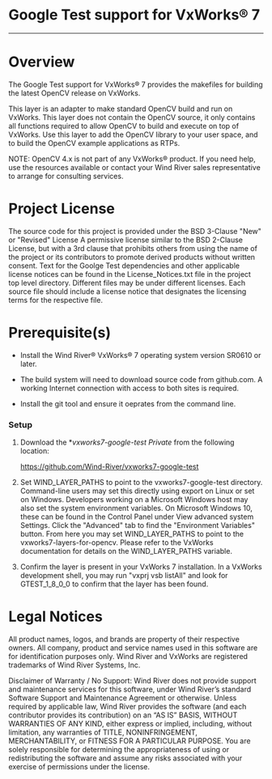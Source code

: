 Google Test support for VxWorks® 7
===
---

# Overview

The Google Test support for VxWorks® 7 provides the makefiles for building the
latest OpenCV release on VxWorks.

This layer is an adapter to make standard OpenCV build and run on
VxWorks. This layer does not contain the OpenCV source, it only
contains all functions required to allow OpenCV to build and execute
on top of VxWorks. Use this layer to add the OpenCV library to your 
user space, and to build the OpenCV example applications as RTPs.

NOTE: OpenCV 4.x is not part of any VxWorks® product. If you need help, 
use the resources available or contact your Wind River sales representative 
to arrange for consulting services.

# Project License

The source code for this project is provided under the BSD 3-Clause "New" or 
"Revised" License A permissive license similar to the BSD 2-Clause License, 
but with a 3rd clause that prohibits others from using the name of the project
or its contributors to promote derived products without written consent.
Text for the Goolge Test dependencies and other applicable license notices can
be found in the License_Notices.txt file in the project top level directory. 
Different files may be under different licenses. Each source file should 
include a license notice that designates the licensing terms for the respective
file.

# Prerequisite(s)

* Install the Wind River® VxWorks® 7 operating system version SR0610 or later.

* The build system will need to download source code from github.com.  A
  working Internet connection with access to both sites is required.

* Install the git tool and ensure it oeprates from the command line.

### Setup

1. Download the **vxworks7-google-test Private* from the following location:

   https://github.com/Wind-River/vxworks7-google-test

2. Set WIND_LAYER_PATHS to point to the vxworks7-google-test directory. 
Command-line users may set this directly using export on Linux or set on 
Windows. Developers working on a Microsoft Windows host may also set the system
environment variables. On Microsoft Windows 10, these can be found in the 
Control Panel under View advanced system Settings. Click the "Advanced" tab to
find the "Environment Variables" button. From here you may set WIND_LAYER_PATHS
to point to the vxworks7-layers-for-opencv. Please refer to the VxWorks 
documentation for details on the WIND_LAYER_PATHS variable.

2. Confirm the layer is present in your VxWorks 7 installation. In a VxWorks 
development shell, you may run "vxprj vsb listAll" and look for GTEST_1_8_0_0
to confirm that the layer has been found.


# Legal Notices

All product names, logos, and brands are property of their respective owners. All company, 
product and service names used in this software are for identification purposes only. 
Wind River and VxWorks are registered trademarks of Wind River Systems, Inc.

Disclaimer of Warranty / No Support: Wind River does not provide support 
and maintenance services for this software, under Wind River’s standard 
Software Support and Maintenance Agreement or otherwise. Unless required 
by applicable law, Wind River provides the software (and each contributor 
provides its contribution) on an “AS IS” BASIS, WITHOUT WARRANTIES OF ANY 
KIND, either express or implied, including, without limitation, any warranties 
of TITLE, NONINFRINGEMENT, MERCHANTABILITY, or FITNESS FOR A PARTICULAR 
PURPOSE. You are solely responsible for determining the appropriateness of 
using or redistributing the software and assume any risks associated with 
your exercise of permissions under the license.
